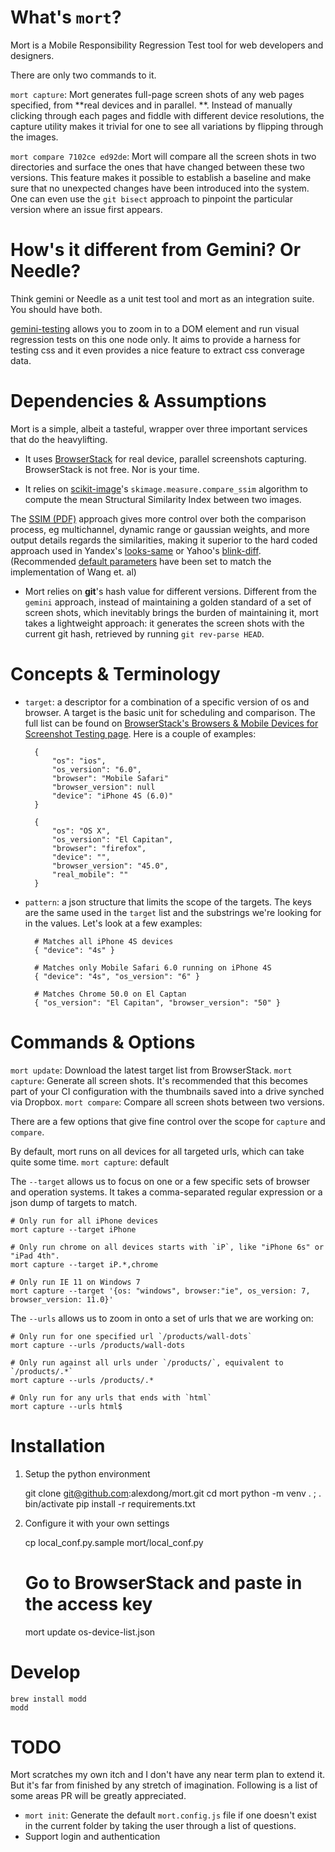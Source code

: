 # What's `mort`?

Mort is a Mobile Responsibility Regression Test tool for web developers and designers. 

There are only two commands to it.

`mort capture`: Mort generates full-page screen shots of any web pages specified, from **real devices and in parallel. **. Instead of manually clicking through each pages and fiddle with different device resolutions, the capture utility makes it trivial for one to see all variations by flipping through the images.

`mort compare 7102ce ed92de`: Mort will compare all the screen shots in two directories and surface the ones that have changed between these two versions. This feature makes it possible to establish a baseline and make sure that no unexpected changes have been introduced into the system. One can even use the `git bisect` approach to pinpoint the particular version where an issue first appears.

# How's it different from Gemini? Or Needle?

Think gemini or Needle as a unit test tool and mort as an integration suite. You should have both.

[gemini-testing](https://github.com/gemini-testing/gemini) allows you to zoom in to a DOM element and run visual regression tests on this one node only. It aims to provide a harness for testing css and it even provides a nice feature to extract css converage data. 

# Dependencies & Assumptions

Mort is a simple, albeit a tasteful, wrapper over three important services that do the heavylifting. 

* It uses [BrowserStack](https://www.browserstack.com/screenshots/api) for real device, parallel screenshots capturing. BrowserStack is not free.  Nor is your time.

* It relies on [scikit-image](https://github.com/scikit-image/scikit-image)'s `skimage.measure.compare_ssim` algorithm to compute the mean Structural Similarity Index between two images. 

The [SSIM (PDF)](http://www.cns.nyu.edu/pub/eero/wang03-reprint.pdf) approach gives more control over both the comparison process, eg multichannel, dynamic range or gaussian weights, and more output details regards the similarities, making it superior to the hard coded approach used in Yandex's [looks-same](https://github.com/gemini-testing/looks-same) or Yahoo's [blink-diff](https://github.com/yahoo/blink-diff). (Recommended [default parameters](https://github.com/scikit-image/scikit-image/blob/adc1a19dd5083f89cf04caf8cd9ff19916a4a293/skimage/measure/_structural_similarity.py#L67) have been set to match the implementation of Wang et. al)

* Mort relies on **git**'s hash value for different versions. Different from the `gemini` approach, instead of maintaining a golden standard of a set of screen shots, which inevitably brings the burden of maintaining it, mort takes a lightweight approach: it generates the screen shots with the current git hash, retrieved by running `git rev-parse HEAD`.

# Concepts & Terminology

* `target`: a descriptor for a combination of a specific version of os and browser. A target is the basic unit for scheduling and comparison. The full list can be found on [BrowserStack's Browsers & Mobile Devices for Screenshot Testing page](https://www.browserstack.com/list-of-browsers-and-platforms?product=screenshots). Here is a couple of examples:

        {
            "os": "ios",
            "os_version": "6.0",
            "browser": "Mobile Safari"
            "browser_version": null
            "device": "iPhone 4S (6.0)"
        }

        {
            "os": "OS X",
            "os_version": "El Capitan",
            "browser": "firefox",
            "device": "",
            "browser_version": "45.0",
            "real_mobile": ""
        }

* `pattern`: a json structure that limits the scope of the targets. The keys are the same used in the `target` list and the substrings we're looking for in the values. Let's look at a few examples:

        # Matches all iPhone 4S devices
        { "device": "4s" }

        # Matches only Mobile Safari 6.0 running on iPhone 4S
        { "device": "4s", "os_version": "6" }

        # Matches Chrome 50.0 on El Captan
        { "os_version": "El Capitan", "browser_version": "50" }


# Commands & Options

`mort update`: Download the latest target list from BrowserStack.
`mort capture`: Generate all screen shots. It's recommended that this becomes part of your CI configuration with the thumbnails saved into a drive synched via Dropbox. 
`mort compare`: Compare all screen shots between two versions.

There are a few options that give fine control over the scope for `capture` and `compare`. 

By default, mort runs on all devices for all targeted urls, which can take quite some time.
    `mort capture`: default

The `--target` allows us to focus on one or a few specific sets of browser and operation systems. It takes a comma-separated regular expression or a json dump of targets to match. 

    # Only run for all iPhone devices
    mort capture --target iPhone 

    # Only run chrome on all devices starts with `iP`, like "iPhone 6s" or "iPad 4th".
    mort capture --target iP.*,chrome 

    # Only run IE 11 on Windows 7
    mort capture --target '{os: "windows", browser:"ie", os_version: 7, browser_version: 11.0}'

The `--urls` allows us to zoom in onto a set of urls that we are working on:

    # Only run for one specified url `/products/wall-dots`
    mort capture --urls /products/wall-dots

    # Only run against all urls under `/products/`, equivalent to `/products/.*`
    mort capture --urls /products/.*

    # Only run for any urls that ends with `html`
    mort capture --urls html$

# Installation

1. Setup the python environment

    git clone git@github.com:alexdong/mort.git
    cd mort
    python -m venv . ; . bin/activate
    pip install -r requirements.txt

2. Configure it with your own settings

    cp local_conf.py.sample mort/local_conf.py
    # Go to BrowserStack and paste in the access key
    mort update os-device-list.json


# Develop

    brew install modd
    modd

# TODO

Mort scratches my own itch and I don't have any near term plan to extend it. But it's far from finished by any stretch of imagination. Following is a list of some areas PR will be greatly appreciated. 

- `mort init`: Generate the default `mort.config.js` file if one doesn't exist in the current folder by taking the user through a list of questions. 
- Support login and authentication
